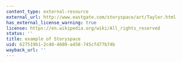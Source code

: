 ```yaml
---
content_type: external-resource
external_url: http://www.eastgate.com/storyspace/art/Taylor.html
has_external_license_warning: true
license: https://en.wikipedia.org/wiki/All_rights_reserved
status: ''
title: example of Storyspace
uid: 627519b1-2c40-4600-a458-745cfd77b74b
wayback_url: ''
---
```


